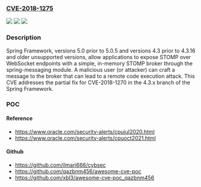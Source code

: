 ### [CVE-2018-1275](https://cve.mitre.org/cgi-bin/cvename.cgi?name=CVE-2018-1275)
![](https://img.shields.io/static/v1?label=Product&message=Spring%20Framework&color=blue)
![](https://img.shields.io/static/v1?label=Version&message=n%2Fa&color=blue)
![](https://img.shields.io/static/v1?label=Vulnerability&message=CWE-94%20-%20Code%20Injection&color=brighgreen)

### Description

Spring Framework, versions 5.0 prior to 5.0.5 and versions 4.3 prior to 4.3.16 and older unsupported versions, allow applications to expose STOMP over WebSocket endpoints with a simple, in-memory STOMP broker through the spring-messaging module. A malicious user (or attacker) can craft a message to the broker that can lead to a remote code execution attack. This CVE addresses the partial fix for CVE-2018-1270 in the 4.3.x branch of the Spring Framework.

### POC

#### Reference
- https://www.oracle.com/security-alerts/cpujul2020.html
- https://www.oracle.com/security-alerts/cpuoct2021.html

#### Github
- https://github.com/ilmari666/cybsec
- https://github.com/qazbnm456/awesome-cve-poc
- https://github.com/xbl3/awesome-cve-poc_qazbnm456

